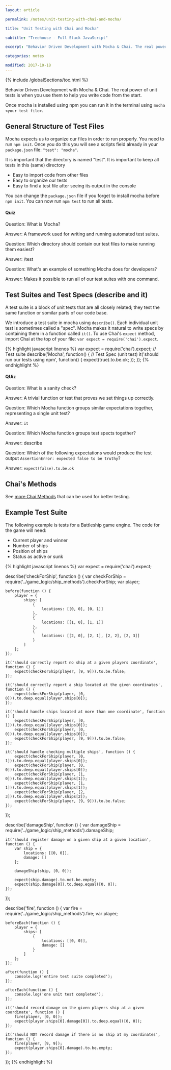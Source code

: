 ```yaml
---
layout: article

permalink: /notes/unit-testing-with-chai-and-mocha/

title: "Unit Testing with Chai and Mocha"

subtitle: "Treehouse - Full Stack JavaScript"

excerpt: "Behavior Driven Development with Mocha & Chai. The real power of unit tests is when you use them to help you write code from the start."

categories: notes

modified: 2017-10-18
---
```


{% include /globalSections/toc.html %}

Behavior Driven Development with Mocha & Chai. The real power of unit tests is when you use them to help you write code from the start.

Once mocha is installed using npm you can run it in the terminal using `mocha <your test file>`.

## General Structure of Test Files

Mocha expects us to organize our files in order to run properly. You need to run `npm init`. Once you do this you will see a scripts field already in your `package.json` file: `"test": "mocha"`.

It is important that the directory is named "test". It is important to keep all tests in this (same) directory

<ul>
    <li>Easy to import code from other files</li>
    <li>Easy to organize our tests</li>
    <li>Easy to find a test file after seeing its output in the console</li>
</ul>

You can change the `package.json` file if you forget to install mocha before `npm init`. You can now run `npm test` to run all tests.

#### Quiz

Question: What is Mocha?

Answer: A framework used for writing and running automated test suites.

Question: Which directory should contain our test files to make running them easiest?

Answer: /test

Question: What's an example of something Mocha does for developers?

Answer: Makes it possible to run all of our test suites with one command.

## Test Suites and Test Specs (describe and it)

A test suite is a block of unit tests that are all closely related; they test the same function or somilar parts of our code base.

 We introduce a test suite in mocha using `describe()`. Each individual unit test is sometimes called a "spec". Mocha makes it natural to write specs by containing them in a function called `it()`. To use Chai's `expect` method, import Chai at the top of your file: `var expect = require('chai').expect`.

 {% highlight javascript linenos %}
 var expect = require('chai').expect; 
// Test suite
describe('Mocha', function() {
  // Test Spec (unit test)
  it('should run our tests using npm', function() {
    expect(true).to.be.ok;
  });
});
 {% endhighlight %}

 #### QUiz

 Question: What is a sanity check? 

 Answer: A trivial function or test that proves we set things up correctly.

 Question: Which Mocha function groups similar expectations together, representing a single unit test?

 Answer: `it`

 Question: Which Mocha function groups test spects together? 

 Answer: describe

 Question: Which of the following expectations would produce the test output `AssertionError: expected false to be truthy`?

 Answer: `expect(false).to.be.ok`

## Chai's Methods

See <a href="http://chaijs.com/api/bdd/">more Chai Methods</a> that can be used for better testing.

## Example Test Suite

The following example is tests for a Battleship game engine. The code for the game will need:

<ul>
    <li>Current player and winner</li>
    <li>Number of ships</li>
    <li>Position of ships</li>
    <li>Status as active or sunk</li>
</ul>

{% highlight javascript linenos %}
var expect = require('chai').expect;

describe('checkForShip', function () {
	var checkForShip = require('../game_logic/ship_methods').checkForShip;
	var player;
	
	before(function () {
		player = {
			ships: [
				{
					locations: [[0, 0], [0, 1]]
				},
				{
					locations: [[1, 0], [1, 1]]
				},
				{
					locations: [[2, 0], [2, 1], [2, 2], [2, 3]]
				}
			]
		};		
	});
	
	it('should correctly report no ship at a given players coordinate', function () {
		expect(checkForShip(player, [9, 9])).to.be.false;
	});
	
	it('should correctly report a ship located at the given coordinates', function () {
		expect(checkForShip(player, [0, 0])).to.deep.equal(player.ships[0]);
	});
	
	it('should handle ships located at more than one coordinate', function () {
		expect(checkForShip(player, [0, 1])).to.deep.equal(player.ships[0]);
		expect(checkForShip(player, [0, 0])).to.deep.equal(player.ships[0]);			
		expect(checkForShip(player, [9, 9])).to.be.false;
	});
	
	it('should handle checking multiple ships', function () {
		expect(checkForShip(player, [0, 1])).to.deep.equal(player.ships[0]);
		expect(checkForShip(player, [0, 0])).to.deep.equal(player.ships[0]);	
		expect(checkForShip(player, [1, 0])).to.deep.equal(player.ships[1]);	
		expect(checkForShip(player, [1, 1])).to.deep.equal(player.ships[1]);
		expect(checkForShip(player, [2, 3])).to.deep.equal(player.ships[2]);	
		expect(checkForShip(player, [9, 9])).to.be.false;
	});
});

describe('damageShip', function () {
	var damageShip = require('../game_logic/ship_methods').damageShip;
	
	it('should register damage on a given ship at a given location', function () {
		var ship = {
			locations: [[0, 0]],
			damage: []
		};
		
		damageShip(ship, [0, 0]);
		
		expect(ship.damage).to.not.be.empty;
		expect(ship.damage[0]).to.deep.equal([0, 0]);
	});
});

describe('fire', function () {
	var fire = require('../game_logic/ship_methods').fire;
	var player;
	
	beforeEach(function () {
		player = {
			ships: [
				{
					locations: [[0, 0]],
					damage: []
				}
			]
		};	
	});
	
	after(function () {
		console.log('entire test suite completed');
	});
	
	afterEach(function () {
		console.log('one unit test completed');
	});
	
	it('should record damage on the given players ship at a given coordinate', function () {
		fire(player, [0, 0]);
		expect(player.ships[0].damage[0]).to.deep.equal([0, 0]);
	});
	
	it('should NOT record damage if there is no ship at my coordinates', function () {
		fire(player, [9, 9]);
		expect(player.ships[0].damage).to.be.empty;
	});
});
{% endhighlight %}